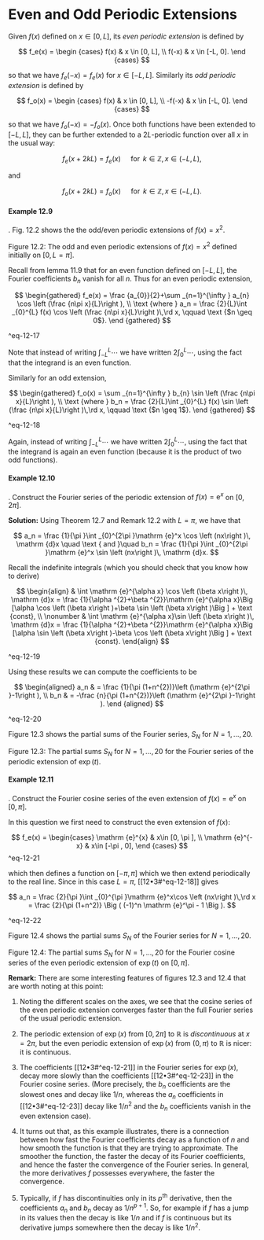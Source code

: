 # Even and Odd Periodic Extensions

Given $f(x)$ defined on $x\in [0, L]$, its _even periodic extension_ is defined by

$$ f_e(x) = \begin {cases} f(x) & x \in [0, L], \\ f(-x) & x \in [-L, 0]. \end {cases} $$

so that we have $f_e(-x) = f_e(x)$ for $x\in [-L, L]$. Similarly its _odd periodic extension_ is defined by

$$ f_o(x) = \begin {cases} f(x) & x \in [0, L], \\ -f(-x) & x \in [-L, 0]. \end {cases} $$

so that we have $f_o(-x) = -f_o(x)$. Once both functions have been extended to $[-L, L]$, they can be further extended to a $2L$-periodic function over all $x$ in the usual way:

$$ f_e(x+2kL) = f_e(x) \quad \text { for }\, k\in \mathbb {Z}, \, x \in (-L,L), $$

and

$$ f_o(x+2kL) = f_o(x) \quad \text { for }\, k\in \mathbb {Z}, \, x \in (-L,L). $$

#### Example 12.9

.  Fig. 12.2 shows the the odd/even periodic extensions of $f(x)=x^2$.

Figure 12.2: The odd and even periodic extensions of $f(x)=x^2$ defined initially on $[0,L=\pi ]$.

Recall from lemma 11.9 that for an even function defined on $[-L, L]$, the Fourier coefficients $b_n$ vanish for all $n$. Thus for an even periodic extension,


$$
\begin{gathered} f_e(x) = \frac {a_{0}}{2}+\sum _{n=1}^{\infty } a_{n} \cos \left (\frac {n\pi x}{L}\right ), \\ \text {where } a_n = \frac {2}{L}\int _{0}^{L} f(x) \cos \left (\frac {n\pi x}{L}\right )\,\rd x, \qquad \text {$n \geq 0$}. \end {gathered} $$

^eq-12-17

Note that instead of writing $\int _{-L}^L \cdots$ we have written $2\int _0^L \cdots$, using the fact that the integrand is an even function.

Similarly for an odd extension,


$$
\begin{gathered} f_o(x) = \sum _{n=1}^{\infty } b_{n} \sin \left (\frac {n\pi x}{L}\right ), \\ \text {where } b_n = \frac {2}{L}\int _{0}^{L} f(x) \sin \left (\frac {n\pi x}{L}\right )\,\rd x, \qquad \text {$n \geq 1$}. \end {gathered}
$$

^eq-12-18


Again, instead of writing $\int _{-L}^L \cdots$ we have written $2\int _0^L \cdots$, using the fact that the integrand is again an even function (because it is the product of two odd functions).

#### Example 12.10

.  Construct the Fourier series of the periodic extension of $f(x)=\mathrm {e}^x$ on $[0,2\pi ]$.

**Solution:** Using Theorem 12.7 and Remark 12.2 with $L=\pi$, we have that

$$ a_n = \frac {1}{\pi }\int _{0}^{2\pi }\mathrm {e}^x \cos \left (nx\right )\, \mathrm {d}x \quad \text { and }\quad b_n = \frac {1}{\pi }\int _{0}^{2\pi }\mathrm {e}^x \sin \left (nx\right )\, \mathrm {d}x. $$

Recall the indefinite integrals (which you should check that you know how to derive)


$$ \begin{align}  & \int \mathrm {e}^{\alpha x} \cos \left (\beta x\right )\, \mathrm {d}x = \frac {1}{\alpha ^{2}+\beta ^{2}}\mathrm {e}^{\alpha x}\Big [\alpha \cos \left (\beta x\right )+\beta \sin \left (\beta x\right )\Big ] + \text {const}, \\ \nonumber & \int \mathrm {e}^{\alpha x}\sin \left (\beta x\right )\, \mathrm {d}x = \frac {1}{\alpha ^{2}+\beta ^{2}}\mathrm {e}^{\alpha x}\Big [\alpha \sin \left (\beta x\right )-\beta \cos \left (\beta x\right )\Big ] + \text {const}. \end{align} $$

^eq-12-19

Using these results we can compute the coefficients to be


$$ \begin{aligned} a_n & = \frac {1}{\pi (1+n^{2})}\left (\mathrm {e}^{2\pi }-1\right ), \\ b_n & = -\frac {n}{\pi (1+n^{2})}\left (\mathrm {e}^{2\pi }-1\right ). \end {aligned}
$$

^eq-12-20

Figure 12.3 shows the partial sums of the Fourier series, $S_N$ for $N=1,\ldots ,20$.

Figure 12.3: The partial sums $S_N$ for $N=1,\ldots ,20$ for the Fourier series of the periodic extension of $\exp (t)$.

#### Example 12.11

.  Construct the Fourier cosine series of the even extension of $f(x)=\mathrm {e}^x$ on $[0,\pi ]$.

In this question we first need to construct the even extension of $f(x)$:


$$ f_e(x) = \begin{cases} \mathrm {e}^{x} & x\in [0, \pi ], \\ \mathrm {e}^{-x} & x\in [-\pi , 0], \end {cases} $$
^eq-12-21


which then defines a function on $[-\pi , \pi ]$ which we then extend periodically to the real line. Since in this case $L = \pi$, [[12•3#^eq-12-18]] gives


$$  a_n = \frac {2}{\pi }\int _{0}^{\pi }\mathrm {e}^x\cos \left (nx\right )\,\rd x = \frac {2}{\pi (1+n^2)} \Big ( (-1)^n \mathrm {e}^\pi - 1 \Big ). $$

^eq-12-22


Figure 12.4 shows the partial sums $S_N$ of the Fourier series for $N=1, \ldots , 20$.

Figure 12.4: The partial sums $S_N$ for $N=1,\ldots ,20$ for the Fourier cosine series of the even periodic extension of $\exp (t)$ on $[0,\pi ]$.

**Remark:** There are some interesting features of figures 12.3 and 12.4 that are worth noting at this point:

1. Noting the different scales on the axes, we see that the cosine series of the even periodic extension converges faster than the full Fourier series of the usual periodic extension.

2. The periodic extension of $\exp (x)$ from $[0,2\pi ]$ to $\mathbb {R}$ is _discontinuous_ at $x=2\pi$, but the even periodic extension of $\exp (x)$ from $(0,\pi )$ to $\mathbb {R}$ is nicer: it is continuous.

3. The coefficients [[12•3#^eq-12-21]] in the Fourier series for $\exp (x)$, decay more slowly than the coefficients [[12•3#^eq-12-23]] in the Fourier cosine series. (More precisely, the $b_n$ coefficients are the slowest ones and decay like $1/n$, whereas the $a_n$ coefficients in [[12•3#^eq-12-23]] decay like $1/n^2$ and the $b_n$ coefficients vanish in the even extension case).

4. It turns out that, as this example illustrates, there is a connection between how fast the Fourier coefficients decay as a function of $n$ and how smooth the function is that they are trying to approximate. The smoother the function, the faster the decay of its Fourier coefficients, and hence the faster the convergence of the Fourier series. In general, the more derivatives $f$ possesses everywhere, the faster the convergence.

5. Typically, if $f$ has discontinuities only in its $p^\mathrm {th}$ derivative, then the coefficients $a_n$ and $b_n$ decay as $1/n^{p+1}$. So, for example if $f$ has a jump in its values then the decay is like $1/n$ and if $f$ is continuous but its derivative jumps somewhere then the decay is like $1/n^2$.